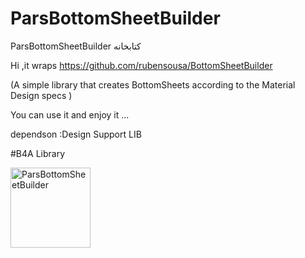 # ParsBottomSheetBuilder
ParsBottomSheetBuilder کتابخانه 


Hi ,it wraps https://github.com/rubensousa/BottomSheetBuilder 

(A simple library that creates BottomSheets according to the Material Design specs )

You can use it and enjoy it ...

dependson :Design Support LIB
 
#B4A Library


<img src="https://github.com/Parsaina1/ParsBottomSheetBuilder/raw/master/ParsBottomSheetBuilder.gif" alt="ParsBottomSheetBuilder" style="width:128px;height:128px;">

